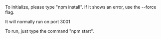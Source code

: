 To initialize, please type "npm install".
If it shows an error, use the --force flag.

It will normally run on port 3001

To run, just type the command "npm start".
